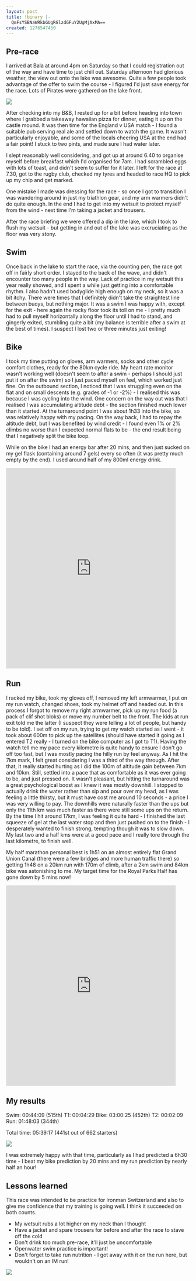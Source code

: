 ```yaml
---
layout: post
title: !binary |-
  QmFsYSBNaWRkbGUgRGlzdGFuY2UgMjAxMA==
created: 1276547450
---
```

<h2>Pre-race</h2>

I arrived at Bala at around 4pm on Saturday so that I could registration out of the way and have time to just chill out. Saturday afternoon had glorious weather, the view out onto the lake was awesome. Quite a few people took advantage of the offer to swim the course - I figured I'd just save energy for the race. Lots of Pirates were gathered on the lake front. 

<img src="/images/balalake2.jpg">

After checking into my B&B, I rested up for a bit before heading into town where I grabbed a takeaway hawaiian pizza for dinner, eating it up on the castle mound. It was then time for the England v USA match - I found a suitable pub serving real ale and settled down to watch the game. It wasn't particularly enjoyable, and some of the locals cheering USA at the end had a fair point! I stuck to two pints, and made sure I had water later. 

I slept reasonably well considering, and got up at around 6.40 to organise myself before breakfast which I'd organised for 7am. I had scrambled eggs with lots of toast, and didn't seem to suffer for it later. I left for the race at 7.30, got to the rugby club, checked my tyres and headed to race HQ to pick up my chip and get marked. 

One mistake I made was dressing for the race - so once I got to transition I was wandering around in just my triathlon gear, and my arm warmers didn't do quite enough. In the end I had to get into my wetsuit to protect myself from the wind - next time I'm taking a jacket and trousers. 

After the race briefing we were offered a dip in the lake, which I took to flush my wetsuit - but getting in and out of the lake was excruciating as the floor was very stony. 

<h2>Swim</h2>

Once back in the lake to start the race, via the counting pen, the race got off in fairly short order. I stayed to the back of the wave, and didn't encounter too many people in the way. Lack of practice in my wetsuit this year really showed, and I spent a while just getting into a comfortable rhythm. I also hadn't used bodyglide high enough on my neck, so it was a bit itchy. There were times that I definitely didn't take the straightest line between buoys, but nothing major. It was a swim I was happy with, except for the exit - here again the rocky floor took its toll on me - I pretty much had to pull myself horizontally along the floor until I had to stand, and gingerly exited, stumbling quite a bit (my balance is terrible after a swim at the best of times). I suspect I lost two or three minutes just exiting!

<h2>Bike</h2>
I took my time putting on gloves, arm warmers, socks and other cycle comfort clothes, ready for the 80km cycle ride. My heart rate monitor wasn't working well (doesn't seem to after a swim - perhaps I should just put it on after the swim) so I just paced myself on feel, which worked just fine. On the outbound section, I noticed that I was struggling even on the flat and on small descents (e.g. grades of -1 or -2%) - I realised this was because I was cycling into the wind. One concern on the way out was that I realised I was accumulating altitude debt - the section finished much lower than it started. At the turnaround point I was about 1h33 into the bike, so was relatively happy with my pacing. On the way back, I had to repay the altitude debt, but I was benefited by wind credit - I found even 1% or 2% climbs no worse than I expected normal flats to be - the end result being that I negatively split the bike loop. 

While on the bike I had an energy bar after 20 mins, and then just sucked on my gel flask (containing around 7 gels) every so often (it was pretty much empty by the end). I used around half of my 800ml energy drink. 

<iframe width='465' height='548' frameborder='0' src='http://connect.garmin.com:80/activity/embed/36883008'></iframe>

<h2>Run</h2>

I racked my bike, took my gloves off, I removed my left armwarmer, I put on my run watch, changed shoes, took my helmet off and headed out. In this process I forgot to remove my right armwarmer, pick up my run food (a pack of clif shot bloks) or move my number belt to the front. The kids at run exit told me the latter (I suspect they were telling a lot of people, but handy to be told). I set off on my run, trying to get my watch started as I went - it took about 600m to pick up the satellites (should have started it going as I entered T2 really - I turned on the bike computer as I got to T1). Having the watch tell me my pace every kilometre is quite handy to ensure I don't go off too fast, but I was mostly pacing the hilly run by feel anyway. As I hit the 7km mark, I felt great considering I was a third of the way through. After that, it really started hurting as I did the 100m of altitude gain between 7km and 10km. Still, settled into a pace that as comfortable as it was ever going to be, and just pressed on. It wasn't pleasant, but hitting the turnaround was a great psychological boost as I knew it was mostly downhill. I stopped to actually drink the water rather than sip and pour over my head, as I was feeling a little thirsty, but it must have cost me around 10 seconds - a price I was very willing to pay. The downhills were naturally faster than the ups but only the 11th km was much faster as there were still some ups on the return. By the time I hit around 17km, I was feeling it quite hard - I finished the last squeeze of gel at the last water stop and then just pushed on to the finish - I desperately wanted to finish strong, tempting though it was to slow down. My last two and a half kms were at a good pace and I really tore through the last kilometre, to finish well. 

My half marathon personal best is 1h51 on an almost entirely flat Grand Union Canal (there were a few bridges and more human traffic there) so getting 1h48 on a 20km run with 170m of climb, after a 2km swim and 84km bike was astonishing to me. My target time for the Royal Parks Half has gone down by 5 mins now!

<iframe width='465' height='548' frameborder='0' src='http://connect.garmin.com:80/activity/embed/36882623'></iframe>

<h2>My results</h2> 

Swim: 00:44:09 (515th)
T1: 00:04:29
Bike:  03:00:25 (452th)
T2: 00:02:09
Run: 01:48:03 (344th)

Total time: 05:39:17 (441st out of 662 starters)

<img src="/images/balaraceend.jpg">

I was extremely happy with that time, particularly as I had predicted a 6h30 time - I beat my bike prediction by 20 mins and my run prediction by nearly half an hour! 

<h2>Lessons learned</h2>

This race was intended to be practice for Ironman Switzerland and also to give me confidence that my training is going well. I think it succeeded on both counts. 

* My wetsuit rubs a lot higher on my neck than I thought
* Have a jacket and spare trousers for before and after the race to stave off the cold
* Don't drink too much pre-race, it'll just be uncomfortable
* Openwater swim practice is important!
* Don't forget to take run nutrition - I got away with it on the run here, but wouldn't on an IM run!

<img src="/images/balafinish3.jpg">
